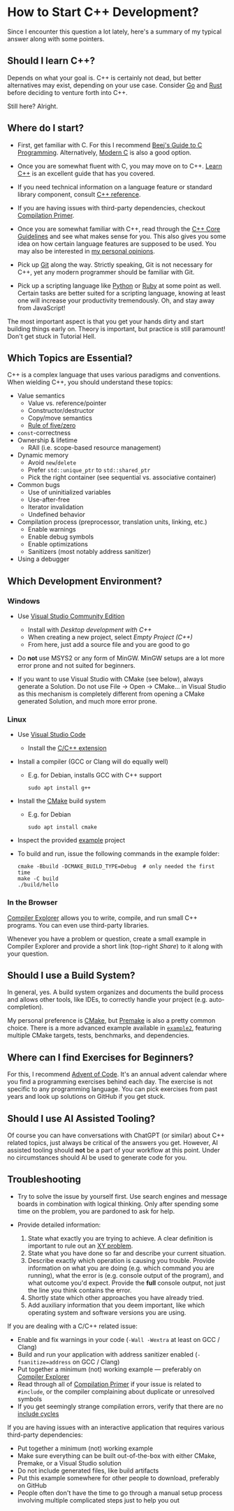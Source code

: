 # How to Start C++ Development?

Since I encounter this question a lot lately, here's a summary of my typical answer along with some pointers.

## Should I learn C++?

Depends on what your goal is.
C++ is certainly not dead, but better alternatives may exist, depending on your use case.
Consider [Go](https://go.dev/) and [Rust](https://www.rust-lang.org/) before deciding to venture forth into C++.

Still here? Alright.

## Where do I start?

- First, get familiar with C.
  For this I recommend [Beej's Guide to C Programming](https://beej.us/guide/bgc/).
  Alternatively, [Modern C](https://gustedt.gitlabpages.inria.fr/modern-c/) is also a good option.

- Once you are somewhat fluent with C, you may move on to C++.
  [Learn C++](https://www.learncpp.com/) is an excellent guide that has you covered.

- If you need technical information on a language feature or standard library component, consult [C++ reference](https://cppreference.com/).

- If you are having issues with third-party dependencies, checkout [Compilation Primer](compilation.md).

- Once you are somewhat familiar with C++, read through the [C++ Core Guidelines](https://isocpp.github.io/CppCoreGuidelines/CppCoreGuidelines) and see what makes sense for you.
  This also gives you some idea on how certain language features are supposed to be used.
  You may also be interested in [my personal opinions](opinions.md).

- Pick up [Git](https://git-scm.com/) along the way.
  Strictly speaking, Git is not necessary for C++, yet any modern programmer should be familiar with Git.

- Pick up a scripting language like [Python](https://www.python.org/) or [Ruby](https://www.ruby-lang.org/) at some point as well.
  Certain tasks are better suited for a scripting language, knowing at least one will increase your productivity tremendously.
  Oh, and stay away from JavaScript!

The most important aspect is that you get your hands dirty and start building things early on.
Theory is important, but practice is still paramount!
Don't get stuck in Tutorial Hell.

## Which Topics are Essential?

C++ is a complex language that uses various paradigms and conventions.
When wielding C++, you should understand these topics:

- Value semantics
    - Value vs. reference/pointer
    - Constructor/destructor
    - Copy/move semantics
    - [Rule of five/zero](https://en.cppreference.com/w/cpp/language/rule_of_three)
- `const`-correctness
- Ownership & lifetime
    - RAII (i.e. scope-based resource management)
- Dynamic memory
    - Avoid `new`/`delete`
    - Prefer `std::unique_ptr` to `std::shared_ptr`
    - Pick the right container (see sequential vs. associative container)
- Common bugs
    - Use of uninitialized variables
    - Use-after-free
    - Iterator invalidation
    - Undefined behavior
- Compilation process (preprocessor, translation units, linking, etc.)
    - Enable warnings
    - Enable debug symbols
    - Enable optimizations
    - Sanitizers (most notably address sanitizer)
- Using a debugger

## Which Development Environment?

### Windows

- Use [Visual Studio Community Edition](https://visualstudio.microsoft.com/vs/community/)
    - Install with *Desktop development with C++*
    - When creating a new project, select *Empty Project (C++)*
    - From here, just add a source file and you are good to go

- Do **not** use MSYS2 or any form of MinGW.
  MinGW setups are a lot more error prone and not suited for beginners.

- If you want to use Visual Studio with CMake (see below), always generate a Solution.
  Do not use File → Open → CMake... in Visual Studio as this mechanism is completely different from opening a CMake generated Solution, and much more error prone.

### Linux

- Use [Visual Studio Code](https://code.visualstudio.com/)
    - Install the [C/C++ extension](https://marketplace.visualstudio.com/items?itemName=ms-vscode.cpptools)

- Install a compiler (GCC or Clang will do equally well)
    - E.g. for Debian, installs GCC with C++ support
      ```
      sudo apt install g++
      ```

- Install the [CMake](https://cmake.org/) build system
    - E.g. for Debian
      ```
      sudo apt install cmake
      ```

- Inspect the provided [example](example/) project

- To build and run, issue the following commands in the example folder:
    ```
    cmake -Bbuild -DCMAKE_BUILD_TYPE=Debug  # only needed the first time
    make -C build
    ./build/hello
    ```

### In the Browser

[Compiler Explorer](https://godbolt.org/) allows you to write, compile, and run small C++ programs.
You can even use third-party libraries.

Whenever you have a problem or question, create a small example in Compiler Explorer and provide a short link (top-right *Share*) to it along with your question.

## Should I use a Build System?

In general, yes.
A build system organizes and documents the build process and allows other tools, like IDEs, to correctly handle your project (e.g. auto-completion).

My personal preference is [CMake](https://cmake.org/), but [Premake](https://premake.github.io/) is also a pretty common choice.
There is a more advanced example available in [`example2`](example2/), featuring multiple CMake targets, tests, benchmarks, and dependencies.

## Where can I find Exercises for Beginners?

For this, I recommend [Advent of Code](https://adventofcode.com/events).
It's an annual advent calendar where you find a programming exercises behind each day.
The exercise is not specific to any programming language.
You can pick exercises from past years and look up solutions on GitHub if you get stuck.

## Should I use AI Assisted Tooling?

Of course you can have conversations with ChatGPT (or similar) about C++ related topics, just always be critical of the answers you get.
However, AI assisted tooling should **not** be a part of your workflow at this point.
Under no circumstances should AI be used to generate code for you.

## Troubleshooting

- Try to solve the issue by yourself first.
  Use search engines and message boards in combination with logical thinking.
  Only after spending some time on the problem, you are pardoned to ask for help.

- Provide detailed information:
    1. State what exactly you are trying to achieve.
       A clear definition is important to rule out an [XY problem](https://en.wikipedia.org/wiki/XY_problem).
    2. State what you have done so far and describe your current situation.
    3. Describe exactly which operation is causing you trouble.
       Provide information on what you are doing (e.g. which command you are running), what the error is (e.g. console output of the program), and what outcome you'd expect.
       Provide the **full** console output, not just the line you think contains the error.
    4. Shortly state which other approaches you have already tried.
    5. Add auxiliary information that you deem important, like which operating system and software versions you are using.

If you are dealing with a C/C++ related issue:
- Enable and fix warnings in your code (`-Wall -Wextra` at least on GCC / Clang)
- Build and run your application with address sanitizer enabled (`-fsanitize=address` on GCC / Clang)
- Put together a minimum (not) working example — preferably on [Compiler Explorer](https://godbolt.org/)
- Read through all of [Compilation Primer](compilation.md) if your issue is related to `#include`, or the compiler complaining about duplicate or unresolved symbols
- If you get seemingly strange compilation errors, verify that there are no [include cycles](https://stackoverflow.com/questions/625799)

If you are having issues with an interactive application that requires various third-party dependencies:
- Put together a minimum (not) working example
- Make sure everything can be built out-of-the-box with either CMake, Premake, or a Visual Studio solution
- Do not include generated files, like build artifacts
- Put this example somewhere for other people to download, preferably on GitHub
- People often don't have the time to go through a manual setup process involving multiple complicated steps just to help you out

